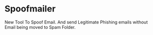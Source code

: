 # Spoofmailer
New Tool To Spoof Email. And send Legitimate Phishing emails without Email being moved to Spam Folder.
